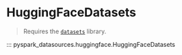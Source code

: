 # HuggingFaceDatasets

> Requires the [`datasets`](https://huggingface.co/docs/datasets/en/index) library.

::: pyspark_datasources.huggingface.HuggingFaceDatasets
